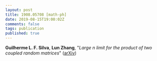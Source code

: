 ```yaml
---
layout: post
title: 1908.05708 [math-ph]
date: 2019-08-15T19:00:02Z
comments: false
tags: publication
published: true
---
```


<b>Guilherme L. F. Silva</b>, <b>Lun Zhang</b>, "<i>Large n limit for the product of two coupled random matrices</i>" ([arXiv](http://arxiv.org/abs/1908.05708v1))
